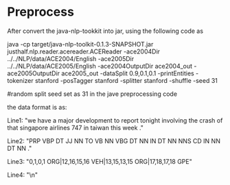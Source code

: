 # Preprocess
After convert the java-nlp-tookkit into jar, using the following code as

java -cp target/java-nlp-toolkit-0.1.3-SNAPSHOT.jar justhalf.nlp.reader.acereader.ACEReader -ace2004Dir ../../NLP/data/ACE2004/English -ace2005Dir ../../NLP/data/ACE2005/English -ace2004OutputDir ace2004_out -ace2005OutputDir ace2005_out -dataSplit 0.9,0.1,0.1 -printEntities -tokenizer stanford -posTagger stanford -splitter stanford -shuffle -seed 31

#random split seed set as 31 in the jave preprocessing code

the data format is as:

Line1: "we have a major development to report tonight involving the crash of that singapore airlines 747 in taiwan this week ."

Line2: "PRP VBP DT JJ NN TO VB NN VBG DT NN IN DT NN NNS CD IN NN DT NN ."

Line3: "0,1,0,1 ORG|12,16,15,16 VEH|13,15,13,15 ORG|17,18,17,18 GPE"

Line4: "\n"
